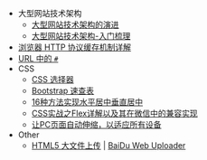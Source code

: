 
- 大型网站技术架构
    - [大型网站技术架构的演进](./website-evolution.md)
    - [大型网站技术架构-入门梳理](./website-evolution-summary.md)
- [浏览器 HTTP 协议缓存机制详解](./browse-http-cache.md)
- [URL 中的 `#`](./url_hash.md)
- CSS
    - [CSS 选择器](./css-selector.md)
    - [Bootstrap 速查表](http://www.ctolib.com/cheatsheets-Bootstrap-ch.html)
    - [16种方法实现水平居中垂直居中](http://louiszhai.github.io/2016/03/12/css-center/)
    - [CSS实战之Flex详解以及其在微信中的兼容实现](https://segmentfault.com/a/1190000004139009)
    - [让PC页面自动伸缩，以适应所有设备](http://blog.freeedit.cn/2017/05/09/HTML-0001-make-the-PC-page-Flexible)
- Other
    - [HTML5 大文件上传](https://hhqqnu.github.io/2017/02/08/Html5%E5%A4%A7%E6%96%87%E4%BB%B6%E4%B8%8A%E4%BC%A0/) | [BaiDu Web Uploader](http://fex.baidu.com/webuploader)
